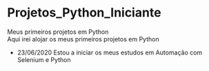 # Projetos_Python_Iniciante
Meus primeiros projetos em Python <br>
Aqui irei alojar os meus primeiros projetos em Python<br>
* 23/06/2020 Estou a iniciar os meus estudos em Automação com Selenium e Python
